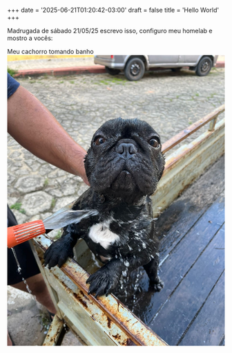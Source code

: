 +++
date = '2025-06-21T01:20:42-03:00'
draft = false
title = 'Hello World'
+++

 Madrugada de sábado 21/05/25 escrevo isso, configuro meu homelab e mostro a vocês: 

Meu cachorro tomando banho
![Thor - Imagem via Static](/assets/thor.JPG)
